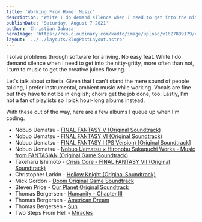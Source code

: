 ```yaml
---
title: 'Working From Home: Music'
description: "White I do demand silence when I need to get into the nitty-gritty, more often than not, I turn to music to get the creative juices flowing."
publishDate: 'Saturday, August 7 2021'
author: 'Christian Jabasa'
heroImage: 'https://res.cloudinary.com/kadto/image/upload/v1627899179/cljabasa/blog/20210807-coding-music/vladimir-kondriianenko-mpnA-Cgrzv8-unsplash.jpg'
layout: '../../layouts/BlogPostLayout.astro'
---
```


I solve problems through software for a living. No easy feat. White I do demand silence when I need to get into the nitty-gritty, more often than not, I turn to music to get the creative juices flowing.

Let's talk about criteria. Given that I can't stand the mere sound of people talking, I prefer instrumental, ambient music while working. Vocals are fine but they have to not be in english; choirs get the job done, too. Lastly, I'm not a fan of playlists so I pick hour-long albums instead.

With these out of the way, here are a few albums I queue up when I'm coding.

- Nobuo Uematsu - [FINAL FANTASY V (Original Soundtrack)](https://music.apple.com/ph/album/final-fantasy-v-original-soundtrack/62441166)
- Nobuo Uematsu - [FINAL FANTASY VI (Original Soundtrack)](https://music.apple.com/ph/album/final-fantasy-vi-original-soundtrack/62447175)
- Nobuo Uematsu - [FINAL FANTASY I (PS Version) [Original Soundtrack]](https://music.apple.com/ph/album/final-fantasy-i-ps-version-original-soundtrack/362976679)
- Nobuo Uematsu - [Nobuo Uematsu × Hironobu Sakaguchi Works - Music from FANTASIAN (Original Game Soundtrack)](https://music.apple.com/ph/album/%E6%A4%8D%E6%9D%BE%E4%BC%B8%E5%A4%AB-%E5%9D%82%E5%8F%A3%E5%8D%9A%E4%BF%A1-%E4%BD%9C%E5%93%81%E9%9B%86-music-from-fantasian-%E3%82%AA%E3%83%AA%E3%82%B8%E3%83%8A%E3%83%AB-%E3%82%B2%E3%83%BC%E3%83%A0-%E3%82%B5%E3%82%A6%E3%83%B3%E3%83%89%E3%83%88%E3%83%A9%E3%83%83%E3%82%AF/1576490134)
- Takeharu Ishimoto - [Crisis Core - FINAL FANTASY VII (Original Soundtrack)](https://music.apple.com/ph/album/crisis-core-final-fantasy-vii-original-soundtrack/1016727716)
- Christopher Larkin - [Hollow Knight (Original Soundtrack)](https://music.apple.com/ph/album/hollow-knight-original-soundtrack/1263341718)
- Mick Gordon - [Doom Original Game Soundtrack](https://music.apple.com/ph/album/doom-original-game-soundtrack/1157733728)
- Steven Price - [Our Planet Original Soundtrack](https://music.apple.com/ph/album/our-planet-original-soundtrack/1455106218)
- Thomas Bergersen - [Humanity - Chapter III](https://music.apple.com/ph/album/humanity-chapter-iii/1561297886)
- Thomas Bergersen - [American Dream](https://music.apple.com/ph/album/american-dream/1451916954)
- Thomas Bergersen - [Sun](https://music.apple.com/ph/album/sun/914202953)
- Two Steps From Hell - [Miracles](https://music.apple.com/ph/album/miracles/883434836)

